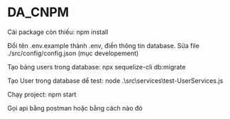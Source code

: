 # DA_CNPM
Cài package còn thiếu: npm install

Đổi tên .env.example thành .env, điền thông tin database.
Sửa file ./src/config/config.json (mục developement)

Tạo bảng users trong database: npx sequelize-cli db:migrate

Tạo User trong database dể test: node .\src\services\test-UserServices.js

Chạy project: npm start

Gọi api bằng postman hoặc bằng cách nào đó
